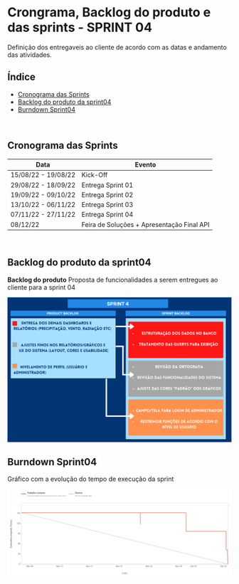 # Crongrama, Backlog do produto e das sprints - SPRINT 04
Definição dos entregaveis ao cliente de acordo com as datas e andamento das atividades.
<br />


<h2>Índice</h2>

- [Cronograma das Sprints](#cronograma-das-sprints)
- [Backlog do produto da sprint04](#backlog-do-produto-da-sprint04)
- [Burndown Sprint04](#burndown-sprint04)
<br />


<h2>Cronograma das Sprints</h2>

| Data | Evento |  
| ---- | ------ |
| 15/08/22 - 19/08/22 | Kick-Off |
| 29/08/22 - 18/09/22 | Entrega Sprint 01 | 
| 19/09/22 - 09/10/22 | Entrega Sprint 02 |  
| 13/10/22 - 06/11/22 | Entrega Sprint 03 | 
| 07/11/22 - 27/11/22 | Entrega Sprint 04 | 
| 08/12/22 | Feira de Soluções + Apresentação Final API | 
<br />


<h2>Backlog do produto da sprint04</h2>

**Backlog do produto**
Proposta de funcionalidades a serem entregues ao cliente para a sprint 04

![backlogSprint4](../readme_docs/BacklogSprint4.png)
<br />


<h2>Burndown Sprint04</h2>
Gráfico com a evolução do tempo de execução da sprint

![Burndown - SP4](../readme_docs/Burndown%20-%20SP4.png)
